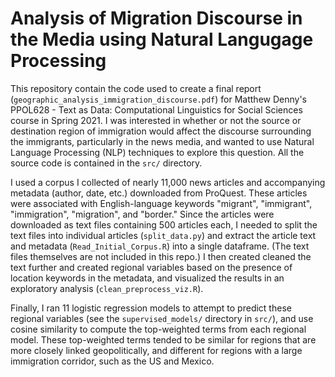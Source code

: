 # Analysis of Migration Discourse in the Media using Natural Langugage Processing

This repository contain the code used to create a final report (`geographic_analysis_immigration_discourse.pdf`) for Matthew Denny's PPOL628 - Text as Data: Computational Linguistics for Social Sciences course in Spring 2021. I was interested in whether or not the source or destination region of immigration would affect the discourse surrounding the immigrants, particularly in the news media, and wanted to use Natural Language Processing (NLP) techniques to explore this question. All the source code is contained in the `src/` directory.

I used a corpus I collected of nearly 11,000 news articles and accompanying metadata (author, date, etc.) downloaded from ProQuest. These articles were associated with English-language keywords "migrant", "immigrant", "immigration", "migration", and "border." Since the articles were downloaded as text files containing 500 articles each, I needed to split the text files into individual articles (`split_data.py`) and extract the article text and metadata (`Read_Initial_Corpus.R`) into a single dataframe. (The text files themselves are not included in this repo.) I then created cleaned the text further and created regional variables based on the presence of location keywords in the metadata, and visualized the results in an exploratory analysis (`clean_preprocess_viz.R`).

Finally, I ran 11 logistic regression models to attempt to predict these regional variables (see the `supervised_models/` directory in `src/`), and use cosine similarity to compute the top-weighted terms from each regional model. These top-weighted terms tended to be similar for regions that are more closely linked geopolitically, and different for regions with a large immigration corridor, such as the US and Mexico.

